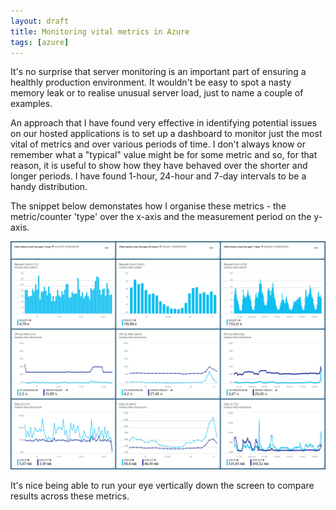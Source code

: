 ```yaml
---
layout: draft
title: Monitoring vital metrics in Azure
tags: [azure]
---
```


It's no surprise that server monitoring is an important part of ensuring a healthly production environment. It wouldn't be easy to spot a nasty memory leak or to realise unusual server load, just to name a couple of examples.

An approach that I have found very effective in identifying potential issues on our hosted applications is to set up a dashboard to monitor just the most vital of metrics and over various periods of time. I don't always know or remember what a "typical" value might be for some metric and so, for that reason, it is useful to show how they have behaved over the shorter and longer periods. I have found 1-hour, 24-hour and 7-day intervals to be a handy distribution.

The snippet below demonstates how I organise these metrics - the metric/counter 'type' over the x-axis and the measurement period on the y-axis.

![Azure Vital Metrics Dashboard](2018-02-azure-vital-metrics-dashboard\azure-vital-metrics-dashboard.png)

 It's nice being able to run your eye vertically down the screen to compare results across these metrics.